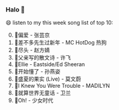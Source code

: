 

### Halo 👋

😄 listen to my this week song list of top 10:

0. 🌈偏爱 - 张芸京
1. 🌈差不多先生过新年 - MC HotDog 热狗
2. 🌈尽头 - 赵方婧
3. 🌈父亲写的散文诗 - 许飞
4. 🌈Ellie - Eastside/Ed Sheeran
5. 🌈开始懂了 - 孙燕姿
6. 🌈盛夏的果实 (Live) - 莫文蔚
7. 🌈I Knew You Were Trouble - MADILYN
8. 🌈就算世界无童话 - 卫兰
9. 🌈Oh! - 少女时代

